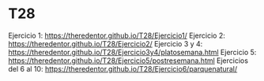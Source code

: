 # T28
Ejercicio 1: https://theredentor.github.io/T28/Ejercicio1/
Ejercicio 2: https://theredentor.github.io/T28/Ejercicio2/
Ejercicio 3 y 4: https://theredentor.github.io/T28/Ejercicio3y4/platosemana.html
Ejercicio 5: https://theredentor.github.io/T28/Ejercicio5/postresemana.html
Ejercicios del 6 al 10: https://theredentor.github.io/T28/Ejercicio6/parquenatural/
